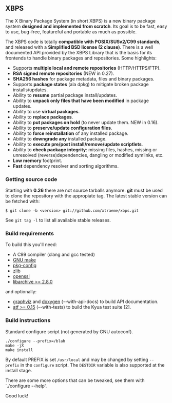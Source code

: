## XBPS

The X Binary Package System (in short XBPS) is a new binary package system **designed and implemented from scratch**. Its goal is to be fast, easy to use, bug-free, featureful and portable as much as possible.

The XBPS code is totally **compatible with POSIX/SUSv2/C99 standards**, and released with a **Simplified BSD license (2 clause)**. There is a well documented API provided by the XBPS Library that is the basis for its frontends to handle binary packages and repositories. Some highlights:

 * Supports **multiple local and remote repositories** (HTTP/HTTPS/FTP).
 * **RSA signed remote repositories** (NEW in 0.27).
 * **SHA256 hashes** for package metadata, files and binary packages.
 * Supports **package states** (ala dpkg) to mitigate broken package installs/updates.
 * Ability to **resume** partial package install/updates.
 * Ability to **unpack only files that have been modified** in package updates.
 * Ability to use **virtual packages**.
 * Ability to **replace packages**.
 * Ability to **put packages on hold** (to never update them. NEW in 0.16).
 * Ability to **preserve/update configuration files**.
 * Ability to **force reinstallation** of any installed package.
 * Ability to **downgrade any** installed package.
 * Ability to **execute pre/post install/remove/update scriptlets**.
 * Ability to **check package integrity**: missing files, hashes, missing or unresolved (reverse)dependencies, dangling or modified symlinks, etc.
 * **Low memory** footprint.
 * **Fast** dependency resolver and sorting algorithms.

### Getting source code

Starting with **0.26** there are not source tarballs anymore. **git** must be used to clone
the repository with the appropiate tag. The latest stable version can be fetched with:

    $ git clone -b <version> git://github.com/xtraeme/xbps.git

See `git tag -l` to list all available stable releases.

### Build requirements

To build this you'll need:

  - A C99 compiler (clang and gcc tested)
  - [GNU make](http://www.gnu.org/software/make/)
  - [pkg-config](http://www.freedesktop.org/wiki/Software/pkg-config/)
  - [zlib](http://www.zlib.net)
  - [openssl](http://www.openssl.org)
  - [libarchive >= 2.8.0](http://www.libarchive.org)

and optionally:

  - [graphviz](http://www.graphviz.org) and [doxygen](http://www.doxygen.org) (--with-api-docs) to build API documentation.
  - [atf >= 0.15](http://code.google.com/p/kyua) (--with-tests) to build the Kyua test suite [2].

### Build instructions

Standard configure script (not generated by GNU autoconf).

```
./configure --prefix=/blah
make -jX
make install
```

By default PREFIX is set `/usr/local` and may be changed by setting `--prefix` in the
`configure` script. The `DESTDIR` variable is also supported at the install stage.

There are some more options that can be tweaked, see them with
`./configure --help'.

Good luck!
